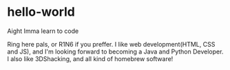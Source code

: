 # hello-world
Aight Imma learn to code

Ring here pals, or R1N6 if you preffer. 
I like web development(HTML, CSS and JS), and I'm looking forward to becoming a Java and Python Developer.
I also like 3DShacking, and all kind of homebrew software!
